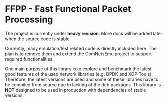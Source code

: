 # FFPP - Fast Functional Packet Processing

The project is currently under **heavy revision**. More docs will be added later when the source code is stable.

Currently, many emulation/test related code is directly included here.
The plan is to remove them and extend the ComNetsEmu project to support required functionalities.

One main purpose of this library is to explore and benchmark the latest good features of the used network libraries (e.g. DPDK and XDP-Tools).
Therefore, the latest versions are used and some of these libraries have to be compiled from source due to lacking of the deb packages.
This library is **NOT** designed to be used in production with dependencies of stable versions.
